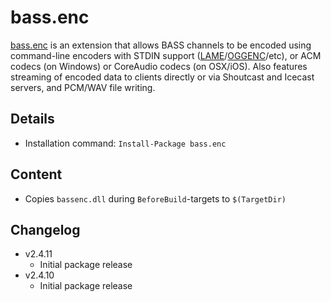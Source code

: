 bass.enc
===

[bass.enc] is an extension that allows BASS channels to be encoded using command-line encoders with STDIN support ([LAME]/[OGGENC]/etc), or ACM codecs (on Windows) or CoreAudio codecs (on OSX/iOS). Also features streaming of encoded data to clients directly or via Shoutcast and Icecast servers, and PCM/WAV file writing.

Details
---
  - Installation command: ``Install-Package bass.enc``

Content
---
  - Copies ``bassenc.dll`` during ``BeforeBuild``-targets to ``$(TargetDir)``

Changelog
---
  - v2.4.11
      - Initial package release
  - v2.4.10
      - Initial package release

[bass.enc]:   http://www.un4seen.com/bass.html
[LAME]:       http://www.un4seen.com/mo3.html#stuff
[OGGENC]:     http://www.un4seen.com/mo3.html#stuff
